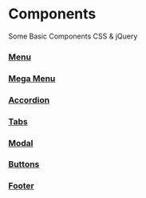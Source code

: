 # Components
Some Basic Components CSS &amp; jQuery 

### [Menu](https://anoopkumarseth.github.io/components/menu.html)
### [Mega Menu](https://anoopkumarseth.github.io/components/mega-menu.html)
### [Accordion](https://anoopkumarseth.github.io/components/accordion.html)
### [Tabs](https://anoopkumarseth.github.io/components/tabs.html)
### [Modal](https://anoopkumarseth.github.io/components/modal.html)
### [Buttons](https://anoopkumarseth.github.io/components/Button.html)
### [Footer](https://anoopkumarseth.github.io/components/footer.html)
